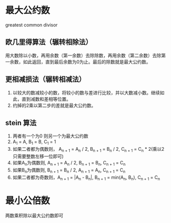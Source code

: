 # 最大公约数

greatest common divisor

## 欧几里得算法（辗转相除法）

用大数除以小数，再用余数（第一余数）去除除数，再用余数（第二余数）去除第一余数，如此返回，直到最后余数为0为止。最后的除数就是最大公约数。

## 更相减损法（辗转相减法）

1. 以较大的数减较小的数，将较小的数与差进行比较，并以大数减小数。继续如此，直到减数和差相等位置。
2. 约掉的2乘以第二步的差就是最大公约数。

## stein 算法

1. 两者有一个为0 则另一个为最大公约数
2. A<sub>1</sub> = A, B<sub>1</sub> = B, C<sub>1</sub> = 1
3. 如果二者都为偶数则， A<sub>n + 1</sub> = A<sub>n</sub> / 2, B<sub>n + 1</sub> = B<sub>n</sub> / 2, C<sub>n + 1</sub> = C<sub>n</sub> * 2(乘以2只需要整数左移一位即可)
4. 如果A<sub>n</sub>为偶数则, A<sub>n + 1</sub> = A<sub>n</sub> / 2, B<sub>n + 1</sub> = B<sub>n</sub>, C<sub>n + 1</sub> = C<sub>n</sub>
5. 如果B<sub>n</sub>为偶数则, B<sub>n + 1</sub> = B<sub>n</sub> / 2, A<sub>n + 1</sub> = A<sub>n</sub>, C<sub>n + 1</sub> = C<sub>n</sub>
6. 如果二者都为奇数则，A<sub>n + 1</sub> = |A<sub>n</sub> - B<sub>n</sub>|, B<sub>n + 1</sub> = min(A<sub>n</sub>, B<sub>n</sub>), C<sub>n + 1</sub> = C<sub>n</sub>

# 最小公倍数

两数乘积除以最大公约数即可